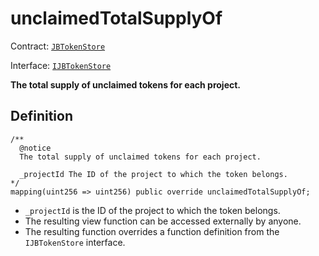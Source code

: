 # unclaimedTotalSupplyOf

Contract: [`JBTokenStore`](../)​‌

Interface: [`IJBTokenStore`](../../../interfaces/ijbtokenstore.md)

**The total supply of unclaimed tokens for each project.**

## Definition

```solidity
/** 
  @notice
  The total supply of unclaimed tokens for each project.

  _projectId The ID of the project to which the token belongs.
*/
mapping(uint256 => uint256) public override unclaimedTotalSupplyOf;
```

* `_projectId` is the ID of the project to which the token belongs.
* The resulting view function can be accessed externally by anyone.
* The resulting function overrides a function definition from the `IJBTokenStore` interface.
